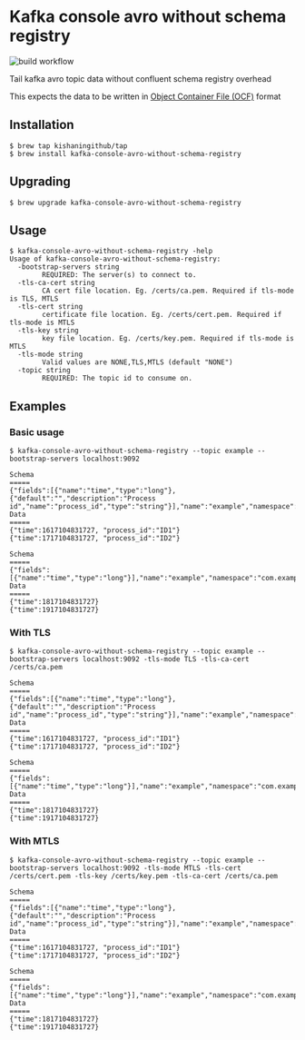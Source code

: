 # Kafka console avro without schema registry
![build workflow](https://github.com/kishaningithub/kafka-console-avro-without-schema-registry/actions/workflows/build.yml/badge.svg)

Tail kafka avro topic data without confluent schema registry overhead

This expects the data to be written in [Object Container File (OCF)](https://avro.apache.org/docs/current/spec.html#Object+Container+Files) format

## Installation

```shell
$ brew tap kishaningithub/tap
$ brew install kafka-console-avro-without-schema-registry
```

## Upgrading

```shell
$ brew upgrade kafka-console-avro-without-schema-registry
```

## Usage

```shell
$ kafka-console-avro-without-schema-registry -help
Usage of kafka-console-avro-without-schema-registry:
  -bootstrap-servers string
    	REQUIRED: The server(s) to connect to.
  -tls-ca-cert string
    	CA cert file location. Eg. /certs/ca.pem. Required if tls-mode is TLS, MTLS
  -tls-cert string
    	certificate file location. Eg. /certs/cert.pem. Required if tls-mode is MTLS
  -tls-key string
    	key file location. Eg. /certs/key.pem. Required if tls-mode is MTLS
  -tls-mode string
    	Valid values are NONE,TLS,MTLS (default "NONE")
  -topic string
    	REQUIRED: The topic id to consume on.
```

## Examples

### Basic usage

```shell
$ kafka-console-avro-without-schema-registry --topic example --bootstrap-servers localhost:9092

Schema
=====
{"fields":[{"name":"time","type":"long"},{"default":"","description":"Process id","name":"process_id","type":"string"}],"name":"example","namespace":"com.example","type":"record","version":1}
Data
=====
{"time":1617104831727, "process_id":"ID1"}
{"time":1717104831727, "process_id":"ID2"}

Schema
=====
{"fields":[{"name":"time","type":"long"}],"name":"example","namespace":"com.example","type":"record","version":2}
Data
=====
{"time":1817104831727}
{"time":1917104831727}
```

### With TLS

```shell
$ kafka-console-avro-without-schema-registry --topic example --bootstrap-servers localhost:9092 -tls-mode TLS -tls-ca-cert /certs/ca.pem

Schema
=====
{"fields":[{"name":"time","type":"long"},{"default":"","description":"Process id","name":"process_id","type":"string"}],"name":"example","namespace":"com.example","type":"record","version":1}
Data
=====
{"time":1617104831727, "process_id":"ID1"}
{"time":1717104831727, "process_id":"ID2"}

Schema
=====
{"fields":[{"name":"time","type":"long"}],"name":"example","namespace":"com.example","type":"record","version":2}
Data
=====
{"time":1817104831727}
{"time":1917104831727}
```

### With MTLS

```shell
$ kafka-console-avro-without-schema-registry --topic example --bootstrap-servers localhost:9092 -tls-mode MTLS -tls-cert /certs/cert.pem -tls-key /certs/key.pem -tls-ca-cert /certs/ca.pem

Schema
=====
{"fields":[{"name":"time","type":"long"},{"default":"","description":"Process id","name":"process_id","type":"string"}],"name":"example","namespace":"com.example","type":"record","version":1}
Data
=====
{"time":1617104831727, "process_id":"ID1"}
{"time":1717104831727, "process_id":"ID2"}

Schema
=====
{"fields":[{"name":"time","type":"long"}],"name":"example","namespace":"com.example","type":"record","version":2}
Data
=====
{"time":1817104831727}
{"time":1917104831727}
```

